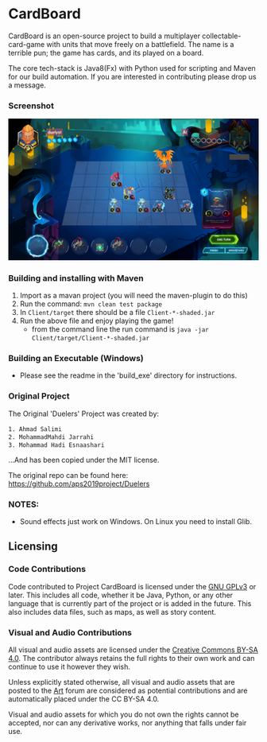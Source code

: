 # CardBoard

CardBoard is an open-source project to build a multiplayer collectable-card-game with units that move freely on a battlefield. 
The name is a terrible pun; the game has cards, and its played on a board.

The core tech-stack is Java8(Fx) with Python used for scripting and Maven for our build automation. If you are interested in contributing please drop us a message.

### Screenshot

![Gameplay Screenshot](promoScreenshot.png)

### Building and installing with Maven

1. Import as a mavan project (you will need the maven-plugin to do this)
2. Run the command: `mvn clean test package`
3. In `Client/target` there should be a file `Client-*-shaded.jar` 
4. Run the above file and enjoy playing the game!
	* from the command line the run command is `java -jar Client/target/Client-*-shaded.jar`

### Building an Executable (Windows)

* Please see the readme in the 'build_exe' directory for instructions.

### Original Project

The Original 'Duelers' Project was created by:

	1. Ahmad Salimi
	2. MohammadMahdi Jarrahi
	3. Mohammad Hadi Esnaashari

...And has been copied under the MIT license.

The original repo can be found here: https://github.com/aps2019project/Duelers

### NOTES:

* Sound effects just work on Windows. On Linux you need to install Glib.

## Licensing

### Code Contributions
Code contributed to Project CardBoard is licensed under the [GNU GPLv3](https://www.gnu.org/licenses/gpl-3.0.html) or later. This includes all code, whether it be Java, Python, or any other language that is currently part of the project or is added in the future. This also includes data files, such as maps, as well as story content.

### Visual and Audio Contributions
All visual and audio assets are licensed under the [Creative Commons BY-SA 4.0](https://creativecommons.org/licenses/by-sa/4.0/). The contributor always retains the full rights to their own work and can continue to use it however they wish.

Unless explicitly stated otherwise, all visual and audio assets that are posted to the [Art](https://projectcardboard.freeforums.net/board/14/art) forum are considered as potential contributions and are automatically placed under the CC BY-SA 4.0.

Visual and audio assets for which you do not own the rights cannot be accepted, nor can any derivative works, nor anything that falls under fair use.
